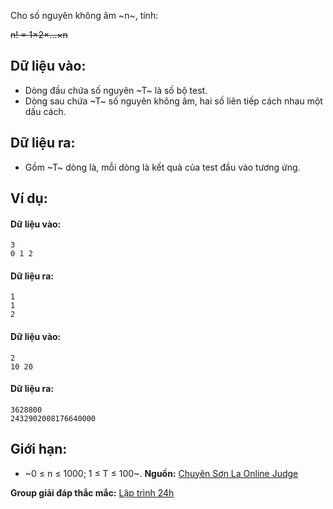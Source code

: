 Cho số nguyên không âm ~n~, tính:

~~n! = 1×2×…×n~~
## Dữ liệu vào:
- Dòng đầu chứa số nguyên ~T~ là số bộ test.
- Dòng sau chứa ~T~ số nguyên không âm, hai số liên tiếp cách nhau một dấu cách.

## Dữ liệu ra:
- Gồm ~T~ dòng là, mỗi dòng là kết quả của test đầu vào tương ứng.

## Ví dụ:
#### Dữ liệu vào:
```
3
0 1 2
```

#### Dữ liệu ra:
```
1
1
2
```

#### Dữ liệu vào:
```
2
10 20
```

#### Dữ liệu ra:
```
3628800
2432902008176640000
```

## Giới hạn:
- ~0 ≤ n ≤ 1000; 1 ≤ T ≤ 100~.
**Nguồn:** [Chuyên Sơn La Online Judge](http://csloj.ddns.net/)

**Group giải đáp thắc mắc:** [Lập trình 24h](https://www.facebook.com/groups/1386904321519984)